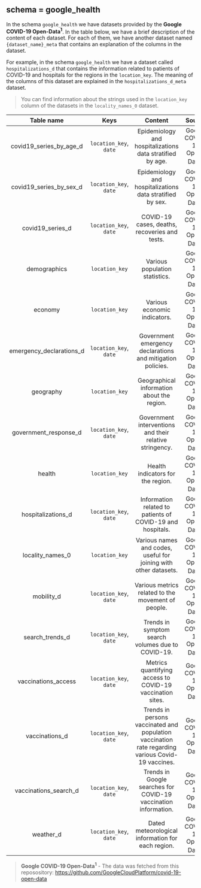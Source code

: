 
## schema = google_health

In the schema `google_health` we have datasets provided by the **Google COVID-19 Open-Data<sup>1</sup>**. In the table below, we have a brief description of the content of each dataset. For each of them, we have another dataset named `{dataset_name}_meta` that contains an explanation of the columns in the dataset.

For example, in the schema `google_health` we have a dataset called `hospitalizations_d` that contains the information related to patients of COVID-19 and hospitals for the regions in the `location_key`. The meaning of the columns of this dataset are explained in the `hospitalizations_d_meta` dataset.

> You can find information about the strings used in the `location_key` column of the datasets in the `locality_names_0` dataset.


| Table name  | Keys | Content | Source | 
| :----: | :-----:  | :--------: | :----: |
| covid19_series_by_age_d | `location_key`, `date` | Epidemiology and hospitalizations data stratified by age. | Google COVID-19 Open-Data<sup>1</sup> |
| covid19_series_by_sex_d | `location_key`, `date`  | Epidemiology and hospitalizations data stratified by sex. | Google COVID-19 Open-Data<sup>1</sup> |
| covid19_series_d | `location_key`, `date`  | COVID-19 cases, deaths, recoveries and tests. | Google COVID-19 Open-Data<sup>1</sup> |
| demographics | `location_key`  | Various population statistics. | Google COVID-19 Open-Data<sup>1</sup> |
| economy | `location_key`  | Various economic indicators. | Google COVID-19 Open-Data<sup>1</sup> |
| emergency_declarations_d | `location_key`, `date`  | Government emergency declarations and mitigation policies. | Google COVID-19 Open-Data<sup>1</sup> |
| geography | `location_key`  | Geographical information about the region. | Google COVID-19 Open-Data<sup>1</sup>  |
| government_response_d | `location_key`, `date`  | Government interventions and their relative stringency. | Google COVID-19 Open-Data<sup>1</sup> |
| health | `location_key`  | Health indicators for the region. | Google COVID-19 Open-Data<sup>1</sup> |
| hospitalizations_d | `location_key`, `date`  | Information related to patients of COVID-19 and hospitals. | Google COVID-19 Open-Data<sup>1</sup> |
| locality_names_0 | `location_key` | Various names and codes, useful for joining with other datasets. | Google COVID-19 Open-Data<sup>1</sup> |
| mobility_d | `location_key`, `date`  | Various metrics related to the movement of people.| Google COVID-19 Open-Data<sup>1</sup>|
| search_trends_d | `location_key`, `date`  | Trends in symptom search volumes due to COVID-19. | Google COVID-19 Open-Data<sup>1</sup> |
| vaccinations_access | `location_key`, `date`  | Metrics quantifying access to COVID-19 vaccination sites. | Google COVID-19 Open-Data<sup>1</sup> |
| vaccinations_d | `location_key`, `date`  | Trends in persons vaccinated and population vaccination rate regarding various Covid-19 vaccines.| Google COVID-19 Open-Data<sup>1</sup> |
 | vaccinations_search_d | `location_key`, `date`  | Trends in Google searches for COVID-19 vaccination information.| Google COVID-19 Open-Data<sup>1</sup> |
| weather_d | `location_key`, `date`  | Dated meteorological information for each region. | Google COVID-19 Open-Data<sup>1</sup> |

> **Google COVID-19 Open-Data<sup>1</sup>** - The data was fetched from this reposository:  https://github.com/GoogleCloudPlatform/covid-19-open-data



